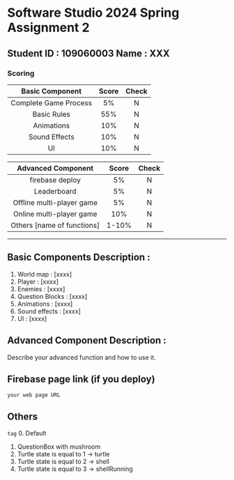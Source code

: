 # Software Studio 2024 Spring Assignment 2

## Student ID : 109060003 Name : XXX

### Scoring

|**Basic Component**|**Score**|**Check**|
|:-:|:-:|:-:|
|Complete Game Process|5%|N|
|Basic Rules|55%|N|
|Animations|10%|N|
|Sound Effects|10%|N|
|UI|10%|N|

|**Advanced Component**|**Score**|**Check**|
|:-:|:-:|:-:|
|firebase deploy|5%|N|
|Leaderboard|5%|N|
|Offline multi-player game|5%|N|
|Online multi-player game|10%|N|
|Others [name of functions]|1-10%|N|

---

## Basic Components Description : 
1. World map : [xxxx]
2. Player : [xxxx]
3. Enemies : [xxxx]
4. Question Blocks : [xxxx]
5. Animations : [xxxx]
6. Sound effects : [xxxx]
7. UI : [xxxx]

## Advanced Component Description : 

Describe your advanced function and how to use it.

## Firebase page link (if you deploy)

    your web page URL

## Others
`tag`
0. Default
1. QuestionBox with mushroom
2. Turtle state is equal to 1 -> turtle
3. Turtle state is equal to 2 -> shell
3. Turtle state is equal to 3 -> shellRunning